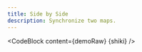 ```yaml
---
title: Side by Side
description: Synchronize two maps.
---
```


<script lang="ts">
  import Demo from "./SideBySide.svelte";
  import demoRaw from "./SideBySide.svelte?raw";
  import CodeBlock from "../../CodeBlock.svelte";
    let { shiki } = $props();
</script>

<Demo />

<CodeBlock content={demoRaw} {shiki} />

